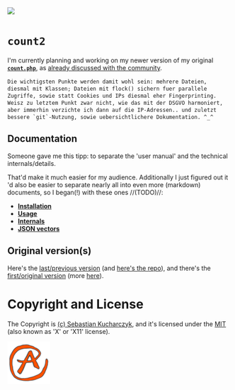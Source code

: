 <img src="https://kekse.biz/github.php?draw&override=github:count2">

# **`count2`**
I'm currently planning and working on my newer version of my original [**`count.php`**](https://github.com/kekse1/count.php/),
as [already discussed with the community](https://www.php.de/forum/stellenangebote-und-projektausschreibungen/projekthilfe/1613771-%60count-php%60).

```
Die wichtigsten Punkte werden damit wohl sein: mehrere Dateien,
diesmal mit Klassen; Dateien mit flock() sichern fuer parallele
Zugriffe, sowie statt Cookies und IPs diesmal eher Fingerprinting.
Weisz zu letztem Punkt zwar nicht, wie das mit der DSGVO harmoniert,
aber immerhin verzichte ich dann auf die IP-Adressen.. und zuletzt
bessere `git`-Nutzung, sowie uebersichtlichere Dokumentation. ^_^
```

## Documentation
Someone gave me this tipp: to separate the 'user manual' and the technical internals/details.

That'd make it much easier for my audience. Additionally I just figured out it 'd also be easier
to separate nearly all into even more (markdown) documents, so I began(!) with these ones //(TODO)//:

* [**Installation**](docs/installation.md)
* [**Usage**](docs/usage.md)
* [**Internals**](docs/internals.md)
* [**JSON vectors**](docs/json.md)

## Original version(s)
Here's the [last/previous version](original.php/count.php) (and [here's the repo](https://github.com/kekse1/count.php/)),
and there's the [first/original version](original.php/original.php) (more [here](https://github.com/kekse1/count.php/#the-original-version)).

# Copyright and License
The Copyright is [(c) Sebastian Kucharczyk](COPYRIGHT.txt),
and it's licensed under the [MIT](LICENSE.txt) (also known as 'X' or 'X11' license).

![kekse.biz](favicon.png)

